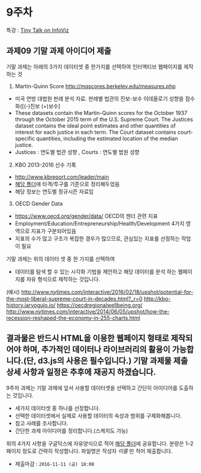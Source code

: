 9주차
===

특강 : [Tiny Talk on InfoViz](https://docs.google.com/presentation/d/1Ka3gCmLpCKdCGOJZcRQb9wsORWBvVb0N0mnhQlf2ScM/edit?ts=581c836e#slide=id.g18abd31b3a_0_18)


## 과제09 기말 과제 아이디어 제출
 기말 과제는 아래의 3가지 데이터셋 중 한가지를 선택하여 인터액티브 웹페이지를 제작하는 것

 1. Martin-Quinn Score
 http://mqscores.berkeley.edu/measures.php
 - 미국 연방 대법원 판례 분석 자료. 판례별 법관의 진보-보수 이데올로기 성향을 점수화([(-)진보 (+)보수]
 - These datasets contain the Martin-Quinn scores for the October 1937 through the October 2015 term of the U.S. Supreme Court. The Justices dataset contains the ideal point estimates and other quantities of interest for each justice in each term. The Court dataset contains court-specific quantities, including the estimated location of the median justice.
 - Justices : 연도별 법관 성향 , Courts : 연도별 법원 성향


2. KBO 2013-2016 선수 기록
- http://www.kbreport.com/leader/main
- [해당 폴더](https://docs.google.com/spreadsheets/d/1gHzMSI6uhW8EqmGSLmcwIiV9klWTgO7eoS8einIscLs/edit?usp=sharing)에 타격/투구를 기준으로 정리해두었음
- 해당 정보는 연도별 정규시즌 자료임


3. OECD Gender Data
- https://www.oecd.org/gender/data/ OECD의 젠더 관련 지표
- Employment/Education/Entrepreneurship/Health/Development 4가지 영역으로 지표가 구분되어있음
- 지표의 수가 많고 구조가 복잡한 경우가 많으므로, 관심있는 지표를 선정하는 작업이 필요



기말 과제는 위의 데이터 셋 중 한 가지를 선택하여
 - 데이터를 탐색 할 수 있는 시각화 기법을 제안하고 해당 데이터를 분석
하는 웹페이지를 자유 형식으로 제작하는 것입니다.

(예시)
http://www.nytimes.com/interactive/2016/02/18/upshot/potential-for-the-most-liberal-supreme-court-in-decades.html?_r=0
http://kbo-history.jaryogujo.io/
https://oecdregionalwellbeing.org/
http://www.nytimes.com/interactive/2014/06/05/upshot/how-the-recession-reshaped-the-economy-in-255-charts.html


결과물은 반드시 HTML을 이용한 웹페이지 형태로 제작되어야 하며, 추가적인 데이터나 라이브러리의 활용이 가능합니다.(단, d3.js의 사용은 필수입니다.)
기말 과제물 제출 상세 사항과 일정은 추후에 재공지 하겠습니다.
---


9주차 과제는 기말 과제에 앞서 사용할 데이터셋을 선택하고 간단히 아이디어를 도출하는 것입니다.
- 세가지 데이터셋 중 하나를 선정합니다.
- 선택한 데이터셋에서 실제로 사용할 데이터의 속성과 범위를 구체화해봅니다.
- 참고 사례를 조사합니다.
- 간단한 과제 아이디어를 정리합니다.(스케치도 가능)

위의 4가지 사항을 구글닥스에 자유양식으로 적어 [해당 폴더](https://drive.google.com/drive/folders/0B6tl9QHjJ5E5alpBay10cGUyYlE?usp=sharing)에 공유합니다. 분량은 1–2페이지 정도로 간략히 작성합니다. 파일명은 작성자 *이름* 만 적어 제출합니다.

- 제출마감 : `2016-11-11 (금) 18:00`
